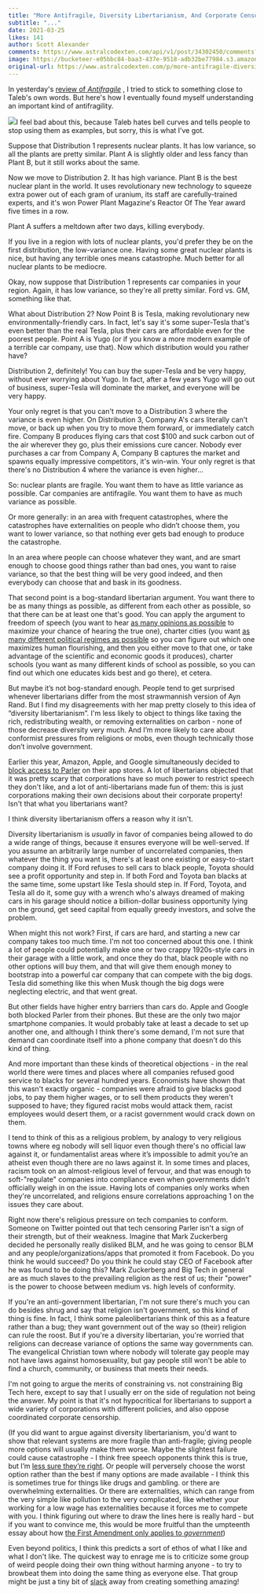 ```yaml
---
title: "More Antifragile, Diversity Libertarianism, And Corporate Censorship"
subtitle: "..."
date: 2021-03-25
likes: 141
author: Scott Alexander
comments: https://www.astralcodexten.com/api/v1/post/34302450/comments?&all_comments=true
image: https://bucketeer-e05bbc84-baa3-437e-9518-adb32be77984.s3.amazonaws.com/public/images/251d88ec-ad28-4e44-a0ac-3f49ed289f21_3500x2248.jpeg
original-url: https://www.astralcodexten.com/p/more-antifragile-diversity-libertarianism
---
```

In yesterday's [review of ](https://astralcodexten.substack.com/p/book-review-antifragile)_[Antifragile](https://astralcodexten.substack.com/p/book-review-antifragile)_ , I tried to stick to something close to Taleb's own words. But here's how I eventually found myself understanding an important kind of antifragility.

[![](https://substackcdn.com/image/fetch/w_1456,c_limit,f_auto,q_auto:good,fl_progressive:steep/https%3A%2F%2Fbucketeer-e05bbc84-baa3-437e-9518-adb32be77984.s3.amazonaws.com%2Fpublic%2Fimages%2Fb82a0713-47d8-4499-96e6-23680c2ca408_608x210.png)](https://substackcdn.com/image/fetch/f_auto,q_auto:good,fl_progressive:steep/https%3A%2F%2Fbucketeer-e05bbc84-baa3-437e-9518-adb32be77984.s3.amazonaws.com%2Fpublic%2Fimages%2Fb82a0713-47d8-4499-96e6-23680c2ca408_608x210.png)I feel bad about this, because Taleb hates bell curves and tells people to stop using them as examples, but sorry, this is what I’ve got.

Suppose that Distribution 1 represents nuclear plants. It has low variance, so all the plants are pretty similar. Plant A is slightly older and less fancy than Plant B, but it still works about the same.

Now we move to Distribution 2. It has high variance. Plant B is the best nuclear plant in the world. It uses revolutionary new technology to squeeze extra power out of each gram of uranium, its staff are carefully-trained experts, and it's won Power Plant Magazine's Reactor Of The Year award five times in a row. 

Plant A suffers a meltdown after two days, killing everybody.

If you live in a region with lots of nuclear plants, you'd prefer they be on the first distribution, the low-variance one. Having some great nuclear plants is nice, but having any terrible ones means catastrophe. Much better for all nuclear plants to be mediocre.

Okay, now suppose that Distribution 1 represents car companies in your region. Again, it has low variance, so they're all pretty similar. Ford vs. GM, something like that.

What about Distribution 2? Now Point B is Tesla, making revolutionary new environmentally-friendly cars. In fact, let's say it's some super-Tesla that's even better than the real Tesla, plus their cars are affordable even for the poorest people. Point A is Yugo (or if you know a more modern example of a terrible car company, use that). Now which distribution would you rather have?

Distribution 2, definitely! You can buy the super-Tesla and be very happy, without ever worrying about Yugo. In fact, after a few years Yugo will go out of business, super-Tesla will dominate the market, and everyone will be very happy. 

Your only regret is that you can't move to a Distribution 3 where the variance is even higher. On Distribution 3, Company A's cars literally can't move, or back up when you try to move them forward, or immediately catch fire. Company B produces flying cars that cost $100 and suck carbon out of the air wherever they go, plus their emissions cure cancer. Nobody ever purchases a car from Company A, Company B captures the market and spawns equally impressive competitors, it's win-win. Your only regret is that there's no Distribution 4 where the variance is even higher...

So: nuclear plants are fragile. You want them to have as little variance as possible. Car companies are antifragile. You want them to have as much variance as possible.

Or more generally: in an area with frequent catastrophes, where the catastrophes have externalities on people who didn’t choose them, you want to lower variance, so that nothing ever gets bad enough to produce the catastrophe.

In an area where people can choose whatever they want, and are smart enough to choose good things rather than bad ones, you want to raise variance, so that the best thing will be very good indeed, and then everybody can choose that and bask in its goodness.

That second point is a bog-standard libertarian argument. You want there to be as many things as possible, as different from each other as possible, so that there can be at least one that's good. You can apply the argument to freedom of speech (you want to hear [as many opinions as possible](https://slatestarcodex.com/2019/02/26/rule-genius-in-not-out/) to maximize your chance of hearing the true one), charter cities (you want [as many different political regimes as possible](https://slatestarcodex.com/2014/06/07/archipelago-and-atomic-communitarianism/) so you can figure out which one maximizes human flourishing, and then you either move to that one, or take advantage of the scientific and economic goods it produces), charter schools (you want as many different kinds of school as possible, so you can find out which one educates kids best and go there), et cetera.

But maybe it’s not bog-standard enough. People tend to get surprised whenever libertarians differ from the most strawmannish version of Ayn Rand. But I find my disagreements with her map pretty closely to this idea of “diversity libertarianism”. I'm less likely to object to things like taxing the rich, redistributing wealth, or removing externalities on carbon - none of those decrease diversity very much. And I’m more likely to care about conformist pressures from religions or mobs, even though technically those don’t involve government.

Earlier this year, Amazon, Apple, and Google simultaneously decided to [block access to Parler](https://www.cnn.com/2021/01/09/tech/parler-suspended-apple-app-store/index.html) on their app stores. A lot of libertarians objected that it was pretty scary that corporations have so much power to restrict speech they don't like, and a lot of anti-libertarians made fun of them: this is just corporations making their own decisions about their corporate property! Isn't that what you libertarians want? 

I think diversity libertarianism offers a reason why it isn't. 

Diversity libertarianism is _usually_ in favor of companies being allowed to do a wide range of things, because it ensures everyone will be well-served. If you assume an arbitrarily large number of uncorrelated companies, then whatever the thing you want is, there's at least one existing or easy-to-start company doing it. If Ford refuses to sell cars to black people, Toyota should see a profit opportunity and step in. If both Ford and Toyota ban blacks at the same time, some upstart like Tesla should step in. If Ford, Toyota, and Tesla all do it, some guy with a wrench who's always dreamed of making cars in his garage should notice a billion-dollar business opportunity lying on the ground, get seed capital from equally greedy investors, and solve the problem.

When might this not work? First, if cars are hard, and starting a new car company takes too much time. I'm not too concerned about this one. I think a lot of people could potentially make one or two crappy 1920s-style cars in their garage with a little work, and once they do that, black people with no other options will buy them, and that will give them enough money to bootstrap into a powerful car company that can compete with the big dogs. Tesla did something like this when Musk though the big dogs were neglecting electric, and that went great. 

But other fields have higher entry barriers than cars do. Apple and Google both blocked Parler from their phones. But these are the only two major smartphone companies. It would probably take at least a decade to set up another one, and although I think there's some demand, I'm not sure that demand can coordinate itself into a phone company that doesn't do this kind of thing.

And more important than these kinds of theoretical objections - in the real world there were times and places where all companies refused good service to blacks for several hundred years. Economists have shown that this wasn't exactly organic - companies were afraid to give blacks good jobs, to pay them higher wages, or to sell them products they weren't supposed to have; they figured racist mobs would attack them, racist employees would desert them, or a racist government would crack down on them. 

I tend to think of this as a religious problem, by analogy to very religious towns where eg nobody will sell liquor even though there's no official law against it, or fundamentalist areas where it’s impossible to admit you’re an atheist even though there are no laws against it. In some times and places, racism took on an almost-religious level of fervour, and that was enough to soft-"regulate" companies into compliance even when governments didn't officially weigh in on the issue. Having lots of companies only works when they're uncorrelated, and religions ensure correlations approaching 1 on the issues they care about.

Right now there's religious pressure on tech companies to conform. Someone on Twitter pointed out that tech censoring Parler isn't a sign of their strength, but of their weakness. Imagine that Mark Zuckerberg decided he personally really disliked BLM, and he was going to censor BLM and any people/organizations/apps that promoted it from Facebook. Do you think he would succeed? Do you think he could stay CEO of Facebook after he was found to be doing this? Mark Zuckerberg and Big Tech in general are as much slaves to the prevailing religion as the rest of us; their "power" is the power to choose between medium vs. high levels of conformity.

If you're an anti-government libertarian, I'm not sure there's much you can do besides shrug and say that religion isn't government, so this kind of thing is fine. In fact, I think some paleolibertarians think of this as a feature rather than a bug; they want government out of the way so (their) religion can rule the roost. But if you're a diversity libertarian, you're worried that religions can decrease variance of options the same way governments can. The evangelical Christian town where nobody will tolerate gay people may not have laws against homosexuality, but gay people still won't be able to find a church, community, or business that meets their needs.

I'm not going to argue the merits of constraining vs. not constraining Big Tech here, except to say that I usually err on the side of regulation not being the answer. My point is that it's not hypocritical for libertarians to support a wide variety of corporations with different policies, and also oppose coordinated corporate censorship.

(If you did want to argue against diversity libertarianism, you'd want to show that relevant systems are more fragile than anti-fragile; giving people more options will usually make them worse. Maybe the slightest failure could cause catastrophe - I think free speech opponents think this is true, but I’m [less sure they’re right](https://slatestarcodex.com/2020/05/28/creationism-unchallenged/). Or people will perversely choose the worst option rather than the best if many options are made available - I think this is sometimes true for things like drugs and gambling. or there are overwhelming externalities. Or there are externalities, which can range from the very simple like pollution to the very complicated, like whether your working for a low wage has externalities because it forces me to compete with you. I think figuring out where to draw the lines here is really hard - but if you want to convince me, this would be more fruitful than the umpteenth essay about how [the First Amendment only applies to ](https://slatestarcodex.com/2013/12/29/the-spirit-of-the-first-amendment/)_[government](https://slatestarcodex.com/2013/12/29/the-spirit-of-the-first-amendment/)_)

Even beyond politics, I think this predicts a sort of ethos of what I like and what I don't like. The quickest way to enrage me is to criticize some group of weird people doing their own thing without harming anyone - to try to browbeat them into doing the same thing as everyone else. That group might be just a tiny bit of [slack](https://slatestarcodex.com/2020/05/12/studies-on-slack/) away from creating something amazing!
